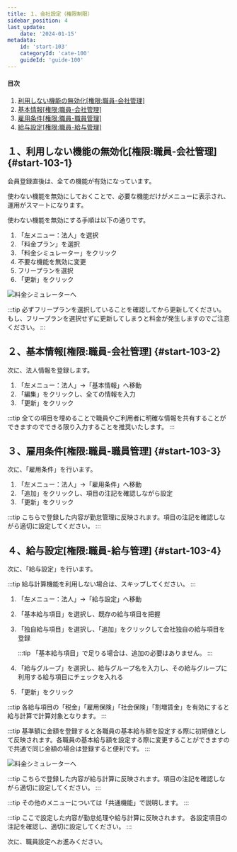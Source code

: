 ```yaml
---
title: １、会社設定（権限制限）
sidebar_position: 4
last_update: 
    date: '2024-01-15'
metadata: 
    id: 'start-103'
    categoryId: 'cate-100'
    guideId: 'guide-100'
---
```


#### 目次
1. [利用しない機能の無効化[権限:職員-会社管理]](#start-103-1)
2. [基本情報[権限:職員-会社管理]](#start-103-2)
3. [雇用条件[権限:職員-職員管理]](#start-103-3)
4. [給与設定[権限:職員-給与管理]](#start-103-4)
   
## １、利用しない機能の無効化[権限:職員-会社管理] {#start-103-1}

会員登録直後は、全ての機能が有効になっています。

使わない機能を無効にしておくことで、必要な機能だけがメニューに表示され、運用がスマートになります。

使わない機能を無効にする手順は以下の通りです。

1. 「左メニュー：法人」を選択
2. 「料金プラン」を選択
3. 「料金シミュレーター」をクリック
4. 不要な機能を無効に変更
5. フリープランを選択
6. 「更新」をクリック

![料金シミュレーターへ](/img/guide/start-guide-company-03.png)


:::tip 
必ずフリープランを選択していることを確認してから更新してください。もし、フリープランを選択せずに更新してしまうと料金が発生しますのでご注意ください。
:::

## ２、基本情報[権限:職員-会社管理] {#start-103-2}

次に、法人情報を登録します。

1. 「左メニュー：法人」→「基本情報」へ移動
2. 「編集」をクリックし、全ての情報を入力
3. 「更新」をクリック

:::tip
全ての項目を埋めることで職員やご利用者に明確な情報を共有することができますのでできる限り入力することを推奨いたします。
:::

## ３、雇用条件[権限:職員-職員管理] {#start-103-3}

次に、「雇用条件」を行います。

1. 「左メニュー：法人」→「雇用条件」へ移動
2. 「追加」をクリックし、項目の注記を確認しながら設定
3. 「更新」をクリック

:::tip
こちらで登録した内容が勤怠管理に反映されます。項目の注記を確認しながら適切に設定してください。
:::

## ４、給与設定[権限:職員-給与管理] {#start-103-4}

次に、「給与設定」を行います。

:::tip
給与計算機能を利用しない場合は、スキップしてください。
:::

1. 「左メニュー：法人」→「給与設定」へ移動
2. 「基本給与項目」を選択し、既存の給与項目を把握
3. 「独自給与項目」を選択し、「追加」をクリックして会社独自の給与項目を登録

    :::tip
    「基本給与項目」で足りる場合は、追加の必要はありません。
    :::

4. 「給与グループ」を選択し、給与グループ名を入力し、その給与グループに利用する給与項目にチェックを入れる
5. 「更新」をクリック

:::tip 
各給与項目の「税金」「雇用保険」「社会保険」「割増賃金」を有効にすると給与計算で計算対象となります。
:::

:::tip 
基準額に金額を登録すると各職員の基本給与額を設定する際に初期値として反映されます。各職員の基本給与額を設定する際に変更することができますので共通で同じ金額の場合は登録すると便利です。
:::

![料金シミュレーターへ](/img/guide/start-guide-company-04.png)

:::tip
こちらで登録した内容が給与計算に反映されます。項目の注記を確認しながら適切に設定してください。
:::

:::tip
その他のメニューについては「共通機能」で説明します。
:::

:::tip
ここで設定した内容が勤怠処理や給与計算に反映されます。 各設定項目の注記を確認し、適切に設定してください。
:::

次に、職員設定へお進みください。